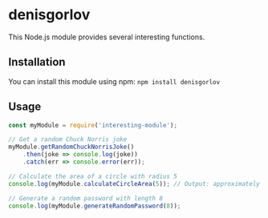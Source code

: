 # denisgorlov

This Node.js module provides several interesting functions.

## Installation

You can install this module using npm: `npm install denisgorlov`

## Usage

```javascript
const myModule = require('interesting-module');

// Get a random Chuck Norris joke
myModule.getRandomChuckNorrisJoke()
    .then(joke => console.log(joke))
    .catch(err => console.error(err));

// Calculate the area of a circle with radius 5
console.log(myModule.calculateCircleArea(5)); // Output: approximately 78.54

// Generate a random password with length 8
console.log(myModule.generateRandomPassword(8)); 
```



